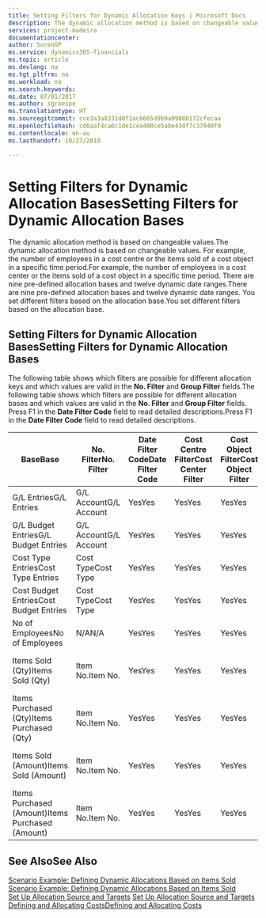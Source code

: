 ```yaml
---
title: Setting Filters for Dynamic Allocation Keys | Microsoft Docs
description: The dynamic allocation method is based on changeable values. For example, the number of employees in a cost centre or the items sold of a cost object in a specific time period. There are nine pre-defined allocation bases and twelve dynamic date ranges. You set different filters based on the allocation base.
services: project-madeira
documentationcenter: 
author: SorenGP
ms.service: dynamics365-financials
ms.topic: article
ms.devlang: na
ms.tgt_pltfrm: na
ms.workload: na
ms.search.keywords: 
ms.date: 07/01/2017
ms.author: sgroespe
ms.translationtype: HT
ms.sourcegitcommit: cce3a3a8331d8f1ac6665d9b9a9908b172cfecaa
ms.openlocfilehash: cd6aaf4ca0c1de1cea400ce5abe434f7c37040f9
ms.contentlocale: en-au
ms.lasthandoff: 10/27/2018

---
```

# <a name="setting-filters-for-dynamic-allocation-bases"></a><span data-ttu-id="59328-106">Setting Filters for Dynamic Allocation Bases</span><span class="sxs-lookup"><span data-stu-id="59328-106">Setting Filters for Dynamic Allocation Bases</span></span>
<span data-ttu-id="59328-107">The dynamic allocation method is based on changeable values.</span><span class="sxs-lookup"><span data-stu-id="59328-107">The dynamic allocation method is based on changeable values.</span></span> <span data-ttu-id="59328-108">For example, the number of employees in a cost centre or the items sold of a cost object in a specific time period.</span><span class="sxs-lookup"><span data-stu-id="59328-108">For example, the number of employees in a cost center or the items sold of a cost object in a specific time period.</span></span> <span data-ttu-id="59328-109">There are nine pre-defined allocation bases and twelve dynamic date ranges.</span><span class="sxs-lookup"><span data-stu-id="59328-109">There are nine pre-defined allocation bases and twelve dynamic date ranges.</span></span> <span data-ttu-id="59328-110">You set different filters based on the allocation base.</span><span class="sxs-lookup"><span data-stu-id="59328-110">You set different filters based on the allocation base.</span></span>  

## <a name="setting-filters-for-dynamic-allocation-bases"></a><span data-ttu-id="59328-111">Setting Filters for Dynamic Allocation Bases</span><span class="sxs-lookup"><span data-stu-id="59328-111">Setting Filters for Dynamic Allocation Bases</span></span>  
 <span data-ttu-id="59328-112">The following table shows which filters are possible for different allocation keys and which values are valid in the **No. Filter** and **Group Filter** fields.</span><span class="sxs-lookup"><span data-stu-id="59328-112">The following table shows which filters are possible for different allocation bases and which values are valid in the **No. Filter** and **Group Filter** fields.</span></span> <span data-ttu-id="59328-113">Press F1 in the **Date Filter Code** field to read detailed descriptions.</span><span class="sxs-lookup"><span data-stu-id="59328-113">Press F1 in the **Date Filter Code** field to read detailed descriptions.</span></span>  

|<span data-ttu-id="59328-114">**Base**</span><span class="sxs-lookup"><span data-stu-id="59328-114">**Base**</span></span>|<span data-ttu-id="59328-115">**No. Filter**</span><span class="sxs-lookup"><span data-stu-id="59328-115">**No. Filter**</span></span>|<span data-ttu-id="59328-116">**Date Filter Code**</span><span class="sxs-lookup"><span data-stu-id="59328-116">**Date Filter Code**</span></span>|<span data-ttu-id="59328-117">**Cost Centre Filter**</span><span class="sxs-lookup"><span data-stu-id="59328-117">**Cost Center Filter**</span></span>|<span data-ttu-id="59328-118">**Cost Object Filter**</span><span class="sxs-lookup"><span data-stu-id="59328-118">**Cost Object Filter**</span></span>|<span data-ttu-id="59328-119">**Group Filter**</span><span class="sxs-lookup"><span data-stu-id="59328-119">**Group Filter**</span></span>|  
|--------------|----------------------------------------|----------------------------------------------|------------------------------------------------|------------------------------------------------|------------------------------------------|  
|<span data-ttu-id="59328-120">G/L Entries</span><span class="sxs-lookup"><span data-stu-id="59328-120">G/L Entries</span></span>|<span data-ttu-id="59328-121">G/L Account</span><span class="sxs-lookup"><span data-stu-id="59328-121">G/L Account</span></span>|<span data-ttu-id="59328-122">Yes</span><span class="sxs-lookup"><span data-stu-id="59328-122">Yes</span></span>|<span data-ttu-id="59328-123">Yes</span><span class="sxs-lookup"><span data-stu-id="59328-123">Yes</span></span>|<span data-ttu-id="59328-124">Yes</span><span class="sxs-lookup"><span data-stu-id="59328-124">Yes</span></span>|<span data-ttu-id="59328-125">N/A</span><span class="sxs-lookup"><span data-stu-id="59328-125">N/A</span></span>|  
|<span data-ttu-id="59328-126">G/L Budget Entries</span><span class="sxs-lookup"><span data-stu-id="59328-126">G/L Budget Entries</span></span>|<span data-ttu-id="59328-127">G/L Account</span><span class="sxs-lookup"><span data-stu-id="59328-127">G/L Account</span></span>|<span data-ttu-id="59328-128">Yes</span><span class="sxs-lookup"><span data-stu-id="59328-128">Yes</span></span>|<span data-ttu-id="59328-129">Yes</span><span class="sxs-lookup"><span data-stu-id="59328-129">Yes</span></span>|<span data-ttu-id="59328-130">Yes</span><span class="sxs-lookup"><span data-stu-id="59328-130">Yes</span></span>|<span data-ttu-id="59328-131">G/L Budget Name</span><span class="sxs-lookup"><span data-stu-id="59328-131">G/L Budget Name</span></span>|  
|<span data-ttu-id="59328-132">Cost Type Entries</span><span class="sxs-lookup"><span data-stu-id="59328-132">Cost Type Entries</span></span>|<span data-ttu-id="59328-133">Cost Type</span><span class="sxs-lookup"><span data-stu-id="59328-133">Cost Type</span></span>|<span data-ttu-id="59328-134">Yes</span><span class="sxs-lookup"><span data-stu-id="59328-134">Yes</span></span>|<span data-ttu-id="59328-135">Yes</span><span class="sxs-lookup"><span data-stu-id="59328-135">Yes</span></span>|<span data-ttu-id="59328-136">Yes</span><span class="sxs-lookup"><span data-stu-id="59328-136">Yes</span></span>|<span data-ttu-id="59328-137">N/A</span><span class="sxs-lookup"><span data-stu-id="59328-137">N/A</span></span>|  
|<span data-ttu-id="59328-138">Cost Budget Entries</span><span class="sxs-lookup"><span data-stu-id="59328-138">Cost Budget Entries</span></span>|<span data-ttu-id="59328-139">Cost Type</span><span class="sxs-lookup"><span data-stu-id="59328-139">Cost Type</span></span>|<span data-ttu-id="59328-140">Yes</span><span class="sxs-lookup"><span data-stu-id="59328-140">Yes</span></span>|<span data-ttu-id="59328-141">Yes</span><span class="sxs-lookup"><span data-stu-id="59328-141">Yes</span></span>|<span data-ttu-id="59328-142">Yes</span><span class="sxs-lookup"><span data-stu-id="59328-142">Yes</span></span>|<span data-ttu-id="59328-143">Budget Name</span><span class="sxs-lookup"><span data-stu-id="59328-143">Budget Name</span></span>|  
|<span data-ttu-id="59328-144">No of Employees</span><span class="sxs-lookup"><span data-stu-id="59328-144">No of Employees</span></span>|<span data-ttu-id="59328-145">N/A</span><span class="sxs-lookup"><span data-stu-id="59328-145">N/A</span></span>|<span data-ttu-id="59328-146">Yes</span><span class="sxs-lookup"><span data-stu-id="59328-146">Yes</span></span>|<span data-ttu-id="59328-147">Yes</span><span class="sxs-lookup"><span data-stu-id="59328-147">Yes</span></span>|<span data-ttu-id="59328-148">Yes</span><span class="sxs-lookup"><span data-stu-id="59328-148">Yes</span></span>|<span data-ttu-id="59328-149">N/A</span><span class="sxs-lookup"><span data-stu-id="59328-149">N/A</span></span>|  
|<span data-ttu-id="59328-150">Items Sold (Qty)</span><span class="sxs-lookup"><span data-stu-id="59328-150">Items Sold (Qty)</span></span>|<span data-ttu-id="59328-151">Item No.</span><span class="sxs-lookup"><span data-stu-id="59328-151">Item No.</span></span>|<span data-ttu-id="59328-152">Yes</span><span class="sxs-lookup"><span data-stu-id="59328-152">Yes</span></span>|<span data-ttu-id="59328-153">Yes</span><span class="sxs-lookup"><span data-stu-id="59328-153">Yes</span></span>|<span data-ttu-id="59328-154">Yes</span><span class="sxs-lookup"><span data-stu-id="59328-154">Yes</span></span>|<span data-ttu-id="59328-155">Inventory Posting Group</span><span class="sxs-lookup"><span data-stu-id="59328-155">Inventory Posting Group</span></span>|  
|<span data-ttu-id="59328-156">Items Purchased (Qty)</span><span class="sxs-lookup"><span data-stu-id="59328-156">Items Purchased (Qty)</span></span>|<span data-ttu-id="59328-157">Item No.</span><span class="sxs-lookup"><span data-stu-id="59328-157">Item No.</span></span>|<span data-ttu-id="59328-158">Yes</span><span class="sxs-lookup"><span data-stu-id="59328-158">Yes</span></span>|<span data-ttu-id="59328-159">Yes</span><span class="sxs-lookup"><span data-stu-id="59328-159">Yes</span></span>|<span data-ttu-id="59328-160">Yes</span><span class="sxs-lookup"><span data-stu-id="59328-160">Yes</span></span>|<span data-ttu-id="59328-161">Inventory Posting Group</span><span class="sxs-lookup"><span data-stu-id="59328-161">Inventory Posting Group</span></span>|  
|<span data-ttu-id="59328-162">Items Sold (Amount)</span><span class="sxs-lookup"><span data-stu-id="59328-162">Items Sold (Amount)</span></span>|<span data-ttu-id="59328-163">Item No.</span><span class="sxs-lookup"><span data-stu-id="59328-163">Item No.</span></span>|<span data-ttu-id="59328-164">Yes</span><span class="sxs-lookup"><span data-stu-id="59328-164">Yes</span></span>|<span data-ttu-id="59328-165">Yes</span><span class="sxs-lookup"><span data-stu-id="59328-165">Yes</span></span>|<span data-ttu-id="59328-166">Yes</span><span class="sxs-lookup"><span data-stu-id="59328-166">Yes</span></span>|<span data-ttu-id="59328-167">Inventory Posting Group</span><span class="sxs-lookup"><span data-stu-id="59328-167">Inventory Posting Group</span></span>|  
|<span data-ttu-id="59328-168">Items Purchased (Amount)</span><span class="sxs-lookup"><span data-stu-id="59328-168">Items Purchased (Amount)</span></span>|<span data-ttu-id="59328-169">Item No.</span><span class="sxs-lookup"><span data-stu-id="59328-169">Item No.</span></span>|<span data-ttu-id="59328-170">Yes</span><span class="sxs-lookup"><span data-stu-id="59328-170">Yes</span></span>|<span data-ttu-id="59328-171">Yes</span><span class="sxs-lookup"><span data-stu-id="59328-171">Yes</span></span>|<span data-ttu-id="59328-172">Yes</span><span class="sxs-lookup"><span data-stu-id="59328-172">Yes</span></span>|<span data-ttu-id="59328-173">Inventory Posting Group</span><span class="sxs-lookup"><span data-stu-id="59328-173">Inventory Posting Group</span></span>|  

## <a name="see-also"></a><span data-ttu-id="59328-174">See Also</span><span class="sxs-lookup"><span data-stu-id="59328-174">See Also</span></span>  
 <span data-ttu-id="59328-175">[Scenario Example: Defining Dynamic Allocations Based on Items Sold](finance-scenario-example-defining-dynamic-allocations-based-on-items-sold.md) </span><span class="sxs-lookup"><span data-stu-id="59328-175">[Scenario Example: Defining Dynamic Allocations Based on Items Sold](finance-scenario-example-defining-dynamic-allocations-based-on-items-sold.md) </span></span>  
 <span data-ttu-id="59328-176">[Set Up Allocation Source and Targets](finance-how-to-set-up-allocation-source-and-targets.md) </span><span class="sxs-lookup"><span data-stu-id="59328-176">[Set Up Allocation Source and Targets](finance-how-to-set-up-allocation-source-and-targets.md) </span></span>  
 [<span data-ttu-id="59328-177">Defining and Allocating Costs</span><span class="sxs-lookup"><span data-stu-id="59328-177">Defining and Allocating Costs</span></span>](finance-define-and-allocate-costs.md)


